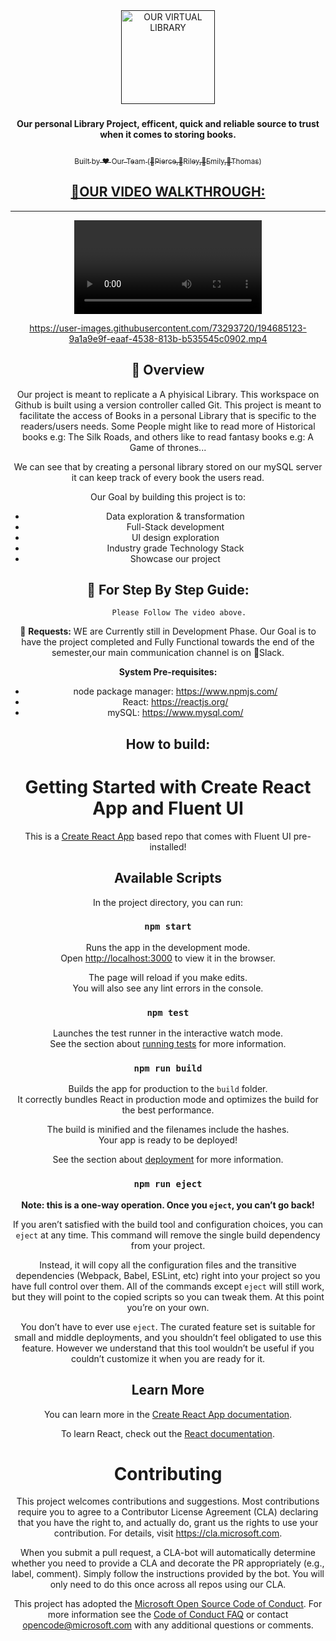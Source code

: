<div align="center">
  <a href=" ">
    <img
      src="https://upload.wikimedia.org/wikipedia/commons/3/3a/Book-icon-bible.png"
      alt="OUR VIRTUAL LIBRARY"
      height="150"
    />
  </a>
  <br />
  <p>
    <h3>
      <b>
        <OUR VIRTUAL LIBRARY>
      </b>
    </h3>
  </p>
  <p>
    <b>
      Our personal Library Project, efficent, quick and reliable source to trust when it comes to storing books. 
    </b>
  </p>
  <p>
     <a href=" ">
     <img
         "
      />
      </a>
      <a href=" ">
       
     
  </p>

  <p>
    <sub>
      Built by ❤︎ Our Team (👨Pierce,👨Riley,👩Emily,👨Thomas)
                             
## 🧙OUR VIDEO WALKTHROUGH:
-----------------------------------
       
 <!--------------------------------------------SCREENSHOT ------------------------>
   
                 
                 
                 
<video controls autoplay>
            
https://user-images.githubusercontent.com/73293720/194685123-9a1a9e9f-eaaf-4538-813b-b535545c0902.mp4

</video>
          
                 
 <!--------------------------------------------SCREENSHOT ------------------------>

## 🔮 Overview
Our project is meant to replicate a A phyisical Library. This workspace on Github is built using a version controller called Git. This project is meant to facilitate the access of Books in a personal Library that is specific to the readers/users needs. Some People might like to read more of Historical books e.g: The Silk Roads, and others like to read fantasy books e.g: A Game of thrones... 

We can see that by creating a personal library stored on our mySQL server it can keep track of every book the users read.

Our Goal by building this project is to:
-   Data exploration & transformation
-   Full-Stack development 
-   UI design exploration
-   Industry grade Technology Stack
-   Showcase our project 

## 📲 For Step By Step Guide:
         Please Follow The video above.
                 
🚀 **Requests:** WE are Currently still in Development Phase. Our Goal is to have the project completed and Fully Functional towards the end of the semester,our main communication channel is on 🔔Slack.



**System Pre-requisites:**
- node package manager: https://www.npmjs.com/
- React: https://reactjs.org/
- mySQL: https://www.mysql.com/

**How to build:**
-------------------
# Getting Started with Create React App and Fluent UI

This is a [Create React App](https://github.com/facebook/create-react-app) based repo that comes with Fluent UI pre-installed!

## Available Scripts

In the project directory, you can run:

### `npm start`

Runs the app in the development mode.<br>
Open [http://localhost:3000](http://localhost:3000) to view it in the browser.

The page will reload if you make edits.<br>
You will also see any lint errors in the console.

### `npm test`

Launches the test runner in the interactive watch mode.<br>
See the section about [running tests](https://facebook.github.io/create-react-app/docs/running-tests) for more information.

### `npm run build`

Builds the app for production to the `build` folder.<br>
It correctly bundles React in production mode and optimizes the build for the best performance.

The build is minified and the filenames include the hashes.<br>
Your app is ready to be deployed!

See the section about [deployment](https://facebook.github.io/create-react-app/docs/deployment) for more information.

### `npm run eject`

**Note: this is a one-way operation. Once you `eject`, you can’t go back!**

If you aren’t satisfied with the build tool and configuration choices, you can `eject` at any time. This command will remove the single build dependency from your project.

Instead, it will copy all the configuration files and the transitive dependencies (Webpack, Babel, ESLint, etc) right into your project so you have full control over them. All of the commands except `eject` will still work, but they will point to the copied scripts so you can tweak them. At this point you’re on your own.

You don’t have to ever use `eject`. The curated feature set is suitable for small and middle deployments, and you shouldn’t feel obligated to use this feature. However we understand that this tool wouldn’t be useful if you couldn’t customize it when you are ready for it.

## Learn More

You can learn more in the [Create React App documentation](https://facebook.github.io/create-react-app/docs/getting-started).

To learn React, check out the [React documentation](https://reactjs.org/).

# Contributing

This project welcomes contributions and suggestions. Most contributions require you to agree to a
Contributor License Agreement (CLA) declaring that you have the right to, and actually do, grant us
the rights to use your contribution. For details, visit https://cla.microsoft.com.

When you submit a pull request, a CLA-bot will automatically determine whether you need to provide
a CLA and decorate the PR appropriately (e.g., label, comment). Simply follow the instructions
provided by the bot. You will only need to do this once across all repos using our CLA.

This project has adopted the [Microsoft Open Source Code of Conduct](https://opensource.microsoft.com/codeofconduct/).
For more information see the [Code of Conduct FAQ](https://opensource.microsoft.com/codeofconduct/faq/) or
contact [opencode@microsoft.com](mailto:opencode@microsoft.com) with any additional questions or comments.
